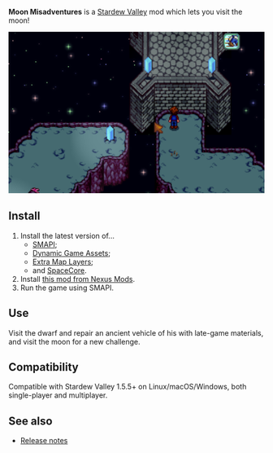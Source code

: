 ﻿**Moon Misadventures** is a [Stardew Valley](http://stardewvalley.net/) mod which lets you visit
the moon!

![](screenshot.png)

## Install
1. Install the latest version of...
   * [SMAPI](https://smapi.io);
   * [Dynamic Game Assets](https://www.nexusmods.com/stardewvalley/mods/9365);
   * [Extra Map Layers](https://www.nexusmods.com/stardewvalley/mods/9633);
   * and [SpaceCore](https://www.nexusmods.com/stardewvalley/mods/1348).
2. Install [this mod from Nexus Mods](http://www.nexusmods.com/stardewvalley/mods/10612).
3. Run the game using SMAPI.

## Use
Visit the dwarf and repair an ancient vehicle of his with late-game materials, and visit the moon
for a new challenge.

## Compatibility
Compatible with Stardew Valley 1.5.5+ on Linux/macOS/Windows, both single-player and multiplayer.

## See also
* [Release notes](release-notes.md)
